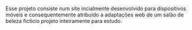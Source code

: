 Esse projeto consiste num site incialmente desenvolvido para dispositivos móveis
e consequentemente atribuído a adaptações web de um salão de beleza ficticio
projeto inteiramente para estudo.
